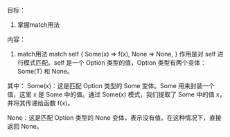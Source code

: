 目标：
1. 掌握match用法

内容：
1. match用法
match self {
    Some(x) => f(x),
    None => None,
}
作用是对 self 进行模式匹配。self 是一个 Option 类型的值，Option 类型有两个变体：Some(T) 和 None。

其中：
Some(x)：这是匹配 Option 类型的 Some 变体。Some 用来封装一个值，这里 x 是 Some 中的值。通过 Some(x) 模式，我们提取了 Some 中的值 x，并将其传递给函数 f(x)。

None：这是匹配 Option 类型的 None 变体，表示没有值。在这种情况下，直接返回 None。